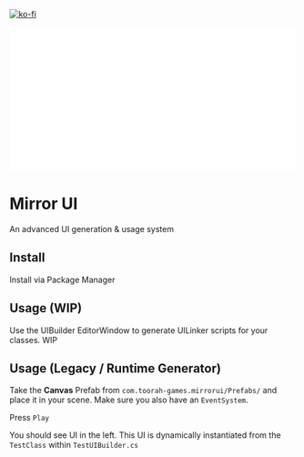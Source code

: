 [![ko-fi](https://ko-fi.com/img/githubbutton_sm.svg)](https://ko-fi.com/I2I5RJP3)

<img src="Documentation~/logo.png">

# Mirror UI
An advanced UI generation & usage system

## Install
Install via Package Manager
 
## Usage (WIP)
Use the UIBuilder EditorWindow to generate UILinker scripts for your classes.
WIP
 
## Usage (Legacy / Runtime Generator)

Take the **Canvas** Prefab from `com.toorah-games.mirrorui/Prefabs/` and place it in your scene.
Make sure you also have an `EventSystem`.

Press `Play`

You should see UI in the left.
This UI is dynamically instantiated from the `TestClass` within `TestUIBuilder.cs`
